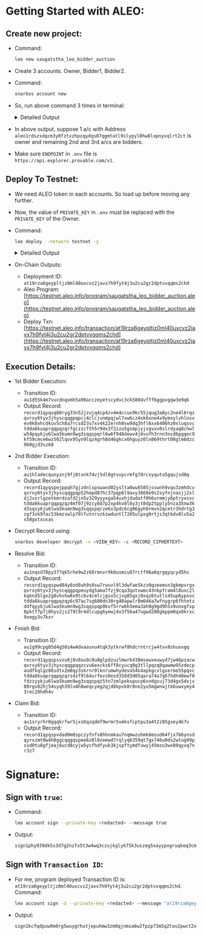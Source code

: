 # Getting Started with ALEO:

## Create new project:
- Command:
    ```sh
    leo new saugatstha_leo_bidder_auction
    ```

- Create 3 accounts. Owner, Bidder1, Bidder2.
- Command:
    ```sh
    snarkos account new
    ```
- So, run above command 3 times in terminal:
    <details><summary> Detailed Output </summary><blockquote>

    ~~~
    $ snarkos account new

    Private Key  <redacted>
        View Key  <redacted>
        Address  aleo1rdszsdqcm3y0fztxzhpzqydqs07qgmtatl9slypyl0hw8lxpnyxqlrt2ct

    $ snarkos account new

    Private Key  <redacted>
        View Key  <redacted>
        Address  aleo12wgjumuumwjtf5djw7x38j9qpy3e4cs357xl9efpty507jpcgvysy5g66k

    $ snarkos account new

    Private Key  <redacted>
        View Key  <redacted>
        Address  aleo1ntg2wewwf0l3yuulkjnua4lsukf0zujxrrqkharkxq4eat0axsqq42r3gn
    ~~~
    
    </blockquote></details>

- In above output, suppose 1 a/c with Address `aleo1rdszsdqcm3y0fztxzhpzqydqs07qgmtatl9slypyl0hw8lxpnyxqlrt2ct` is owner and remaining 2nd and 3rd a/cs are bidders. 
- Make sure `ENDPOINT` in `.env` file is `https://api.explorer.provable.com/v1`.
     
## Deploy To Testnet:
- We need ALEO token in each accounts. So load up before moving any further.
- Now, the value of `PRIVATE_KEY` in `.env` must be replaced with the `PRIVATE_KEY` of the Owner.
- Command:
    ```sh
    leo deploy --network testnet -y
    ```
    <details><summary> Detailed Output </summary><blockquote>

    ~~~
    $ leo deploy --network testnet -y
        Base deployment cost for 'saugatstha_leo_bidder_auction.aleo' is 14.504325 credits.

        +------------------------------------+----------------+
        | saugatstha_leo_bidder_auction.aleo | Cost (credits) |
        +------------------------------------+----------------+
        | Transaction Storage                | 3.641000       |
        +------------------------------------+----------------+
        | Program Synthesis                  | 9.863325       |
        +------------------------------------+----------------+
        | Namespace                          | 1.000000       |
        +------------------------------------+----------------+
        | Priority Fee                       | 0.000000       |
        +------------------------------------+----------------+
        | Total                              | 14.504325      |
        +------------------------------------+----------------+

        Your current public balance is 40.549989 credits.

        ✅ Created deployment transaction for 'saugatstha_leo_bidder_auction.aleo'

        Broadcasting transaction to https://api.explorer.provable.com/v1/testnet/transaction/broadcast...

        ⌛ Deployment at19rza6geypltjz0ml40uxcvz2javx7h9fyt4j3u2cu2gr2dptvvqqms2chd ('saugatstha_leo_bidder_auction.aleo') has been broadcast to https://api.explorer.provable.com/v1/testnet/transaction/broadcast.

    ~~~

    </blockquote></details>


- On-Chain Outputs: 
    - Deployment ID: `at19rza6geypltjz0ml40uxcvz2javx7h9fyt4j3u2cu2gr2dptvvqqms2chd`
    - Aleo Program: [https://testnet.aleo.info/program/saugatstha_leo_bidder_auction.aleo](https://testnet.aleo.info/program/saugatstha_leo_bidder_auction.aleo)
    - Deploy Txn: [https://testnet.aleo.info/transaction/at19rza6geypltjz0ml40uxcvz2javx7h9fyt4j3u2cu2gr2dptvvqqms2chd](https://testnet.aleo.info/transaction/at19rza6geypltjz0ml40uxcvz2javx7h9fyt4j3u2cu2gr2dptvvqqms2chd) 


## Execution Details:
- 1st Bidder Execution:
    - Transition ID: `au1d55k4m7vucdnqxmh5a99acczeyetscydvc3ck5804vfff6ggpvgqw3e9qk`
    - Output Record: `record1qyqsq80ryg33n52jzujq4cp4zv4m4ccux9kc55jqug3a8yc2ne4l6rqzqvrxy6tyv3jhyscqqgpqpcj4clcjunmpqjwl7xw6cz4xk6xne4x9ymxylvhlnsvev0k0xhcdkuv5ch8a7rcsd23s7xv4k22ernh0sw9dq3hfl6xx6406hz0xluqsvctdda6kuaprqqpqzqrfgczzcfth5r94x3f2zzu5gsmpjyjsgvxv0slrdyaq8chwlw54pqykju6lwa5kumn9wg3sqqspqrl6w6f948dewv4j6vufh3rnn3ncd6pgqec9kf59cmce6wz502lqvx95yn9lqz4grh8d46gkcx6hguyz0ln869thrt08glm6dzc960gjd3sz68`

- 2nd Bidder Execution:
    - Transition ID: `au1hladecqunyznj9fj8txnkf4vj5dl8gtvuycrmfg78rcxyqutu5gqujsd8q`
    - Output Record: `record1qyqspejppqh7gjzdnlspswand02yslta0wu6585jsswnh9vqx3zmhdcvqvrxy6tyv3jhyscqqgpqp52hepd87hc37pqp6l9avy3668e9s2syfnjnasjj2xldj2vxrlgzetkmrdzafd2jn5v329yyyxga54uxhjdudatf0h6urmmjy6ptryxsvctdda6kuaprqqpqzqz4mf07j9zcy8d7p2xp4kv8l6y3jt0dp2tpply5nza35nw3kd3sqsykju6lwa5kumn9wg3sqqspqrze6x3pdc6cg06gyh0rmvn2qcetr3hdrtg3zgf3sk9fac53kmzswlp70lfutnrvzkzwduntl7205ulpxg0rtjs3qtkdv8lu5a2x58gxtxusas`

- Decrypt Record using:
    ```sh
    snarkos developer decrypt -v <VIEW_KEY> -c <RECORD_CIPHERTEXT>
    ```

- Resolve Bid:
    - Transition ID: `au1nqsd78py377qk5rhe9w2z60rmnvr9k0usmcu87rctf96a6qrgqyqcyd5hs`
    - Output Record: `record1qyqspwd84y0zd8uh9s0sw7rwuvl9l3dwfae5kzz0qzeemsn3gkmpvrgxqvrxy6tyv3jhyscqqgpqpeuydg5ama7fzj9cqa3qutxwmc43nkpfram4l8uxc2lkqknd5lgx2g8vhshw8x9tc6v4cmlcjgsx5cjvg85qxj0xqz6tutls45up6ypsvctdda6kuaprqqpqzqy6c97ac7sg600dn30rg40apwlr8m046a7wfnygrp6fhtetzddfqyykju6lwa5kumn9wg3sqqspqp0kvf5rrw6h3ema3ah0g9gd9h5s9unxgfxp8pktf7p7j8hyv2js279l9r4dlcupg6ymwj4x3f56a47ugwd280gkppm0qx8krxc9xegy3v7kxr`

- Finish Bid:
    - Transition ID: `au1g99cpg05d4g50z4w4dvaasnu4tqk3ytkrwf8hdcrntrcjw4tvv8shunxgq`
    - Output Record: `record1qyqspsvzu6j8v8xu9c8u8glpdzuzlmwrk438msewxeuwyd7jw46pzacwqvrxy6tyv3jhyscqqgpqqzcvu6excks6ff8cyucq0g3tllpqzq8qawmw95zdecpaudfkqlgz86sdtx2m0qy3skrnr0lknrumwhydeva54k4apkgcvlgserme55pqvctdda6kuaprqqpqzqrs4zf9l64urfevs0ezd358d3d05qara74a7g67hdh40ewf0fdzzyykju6lwa5kumn9wg3sqqspqz5tn7zmlpekxpucp6sndgsuj73d4gx5dxjv80rgv82hj54syqh39lu4h8weqcyeg2qjd8kpvk8r8ne2yu5mgwnwjtk6uwxymy43rec28hdh4v`

- Claim Bid:
    - Transition ID: `au1sryrhr0gqqkrfwr5jxs6qsqdmf9wrmr5vmksfcptpu3a4t2z85gsey4k7v`
    - Output Record: `record1qyqspvdad0m0spczyfnfs8hhnmkau7nqmwzuhmk6msud64fjx766ynsdqyrxzmt0w4h8ggcqqgqspee6z0l0zeewd7rqlyq6359qt7gx746u0ds2wtug99pssd0tu8gfjeaj6ucd8cyjw5ycfhdfyuk3kjspftymdfvwyj45mzu3wx80qyxq7nr3z7`

# Signature:
## Sign with `true`:
- Command:
    ```sh
    leo account sign --private-key <redacted> --message true
    ```

- Output:
    ```sh
    sign1phy939dk5s3d7g2nzfx5t3w4wq3czujkglyk75k3uszeg5xayypxgruqkeq3cma3paq5hx0s7kzrw0cf80kky3ulgqz8xa54whkcjq3eqq3cj89tatjmwmxa89tme9lwtgzzqh9jt8g4uwtnm2nj98lppwdncktrq4xqtajq8y3sv40wsdtmwppd5lkvz4atxy3w3lqeewhqckjddjs
    ```

## Sign with `Transaction ID`:
- For me, program deployed Transaction ID is: `at19rza6geypltjz0ml40uxcvz2javx7h9fyt4j3u2cu2gr2dptvvqqms2chd`. Command:
    ```sh
    leo account sign -d --private-key <redacted> --message "at19rza6geypltjz0ml40uxcvz2javx7h9fyt4j3u2cu2gr2dptvvqqms2chd" --raw
    ```
- Output:
    ```sh
    sign1kcfqdpuw9m0rg5wuygrhutjepuhmw3zm0qjnmsa6w2fpzp73m5q2tav2pwct2xwtxdppq5n7mrvt20x5qpqn4pxjjjr0ckwgwz4pwqeeqq3cj89tatjmwmxa89tme9lwtgzzqh9jt8g4uwtnm2nj98lppwdncktrq4xqtajq8y3sv40wsdtmwppd5lkvz4atxy3w3lqeewhqclk38ef
    ```